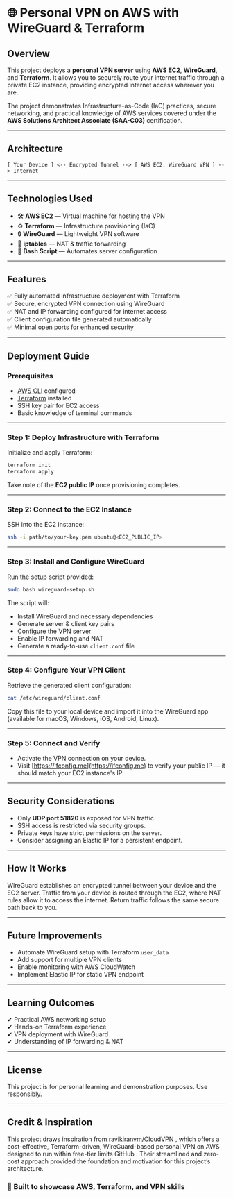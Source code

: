 
# 🌐 Personal VPN on AWS with WireGuard & Terraform

## Overview

This project deploys a **personal VPN server** using **AWS EC2**, **WireGuard**, and **Terraform**. It allows you to securely route your internet traffic through a private EC2 instance, providing encrypted internet access wherever you are.

The project demonstrates Infrastructure-as-Code (IaC) practices, secure networking, and practical knowledge of AWS services covered under the **AWS Solutions Architect Associate (SAA-C03)** certification.

---

## Architecture

```
[ Your Device ] <-- Encrypted Tunnel --> [ AWS EC2: WireGuard VPN ] --> Internet
```

---

## Technologies Used

- 🛠 **AWS EC2** — Virtual machine for hosting the VPN
- ⚙️ **Terraform** — Infrastructure provisioning (IaC)
- 🔒 **WireGuard** — Lightweight VPN software
- 🧱 **iptables** — NAT & traffic forwarding
- 📜 **Bash Script** — Automates server configuration

---

## Features

✅ Fully automated infrastructure deployment with Terraform  
✅ Secure, encrypted VPN connection using WireGuard  
✅ NAT and IP forwarding configured for internet access  
✅ Client configuration file generated automatically  
✅ Minimal open ports for enhanced security  

---

## Deployment Guide

### Prerequisites

- [AWS CLI](https://docs.aws.amazon.com/cli/latest/userguide/install-cliv2.html) configured
- [Terraform](https://developer.hashicorp.com/terraform/install) installed
- SSH key pair for EC2 access
- Basic knowledge of terminal commands

---

### Step 1: Deploy Infrastructure with Terraform

Initialize and apply Terraform:

```bash
terraform init
terraform apply
```

Take note of the **EC2 public IP** once provisioning completes.

---

### Step 2: Connect to the EC2 Instance

SSH into the EC2 instance:

```bash
ssh -i path/to/your-key.pem ubuntu@<EC2_PUBLIC_IP>
```

---

### Step 3: Install and Configure WireGuard

Run the setup script provided:

```bash
sudo bash wireguard-setup.sh
```

The script will:

- Install WireGuard and necessary dependencies
- Generate server & client key pairs
- Configure the VPN server
- Enable IP forwarding and NAT
- Generate a ready-to-use `client.conf` file

---

### Step 4: Configure Your VPN Client

Retrieve the generated client configuration:

```bash
cat /etc/wireguard/client.conf
```

Copy this file to your local device and import it into the WireGuard app (available for macOS, Windows, iOS, Android, Linux).

---

### Step 5: Connect and Verify

- Activate the VPN connection on your device.
- Visit [https://ifconfig.me](https://ifconfig.me) to verify your public IP — it should match your EC2 instance's IP.

---

## Security Considerations

- Only **UDP port 51820** is exposed for VPN traffic.
- SSH access is restricted via security groups.
- Private keys have strict permissions on the server.
- Consider assigning an Elastic IP for a persistent endpoint.

---

## How It Works

WireGuard establishes an encrypted tunnel between your device and the EC2 server. Traffic from your device is routed through the EC2, where NAT rules allow it to access the internet. Return traffic follows the same secure path back to you.

---

## Future Improvements

- Automate WireGuard setup with Terraform `user_data`
- Add support for multiple VPN clients
- Enable monitoring with AWS CloudWatch
- Implement Elastic IP for static VPN endpoint

---

## Learning Outcomes

✔ Practical AWS networking setup  
✔ Hands-on Terraform experience  
✔ VPN deployment with WireGuard  
✔ Understanding of IP forwarding & NAT  

---

## License

This project is for personal learning and demonstration purposes. Use responsibly.

---
## Credit & Inspiration

This project draws inspiration from [ravikiranvm/CloudVPN](https://github.com/ravikiranvm/CloudVPN)
, which offers a cost-effective, Terraform-driven, WireGuard-based personal VPN on AWS designed to run within free-tier limits 
GitHub
. Their streamlined and zero-cost approach provided the foundation and motivation for this project’s architecture.

### 🚀 Built to showcase AWS, Terraform, and VPN skills
